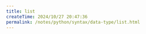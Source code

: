 ```yaml
---
title: list
createTime: 2024/10/27 20:47:36
permalink: /notes/python/syntax/data-type/list.html
---
```

